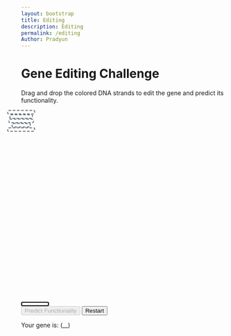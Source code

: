 ```yaml
---
layout: bootstrap
title: Editing
description: Editing
permalink: /editing
Author: Pradyun
---
```


<div class="container mt-5">
  <h1 class="text-center">Gene Editing Challenge</h1>
  <p class="text-center">Drag and drop the colored DNA strands to edit the gene and predict its functionality.</p>
  
  <div class="row justify-content-center">
    <div class="col-md-10">
      <div class="dna-helix position-relative">
        <div class="dna-slot position-absolute" style="top: 12%; left: 50%; transform: translateX(-50%); width: 60px; height: 6px;"></div>
        <div class="dna-slot position-absolute" style="top: 38.5%; left: 49%; transform: translateX(-50%); width: 50px; height: 6px;"></div>
        <div class="dna-slot position-absolute" style="top: 48%; left: 53%; transform: translateX(-50%); width: 55px; height: 6px;"></div>
        <div class="dna-slot position-absolute" style="top: 76.2%; left: 49%; transform: translateX(-50%); width: 40px; height: 6px;"></div>
        <div class="dna-slot position-absolute" style="top: 86%; left: 50%; transform: translateX(-50%); width: 60px; height: 6px;"></div>
      </div>
      <div class="dna-pieces mt-3 d-flex justify-content-center">
        <div class="dna-segment bg-danger draggable" draggable="true" data-color="red"></div>
        <div class="dna-segment bg-success draggable" draggable="true" data-color="green"></div>
        <div class="dna-segment bg-purple draggable" draggable="true" data-color="purple"></div>
        <div class="dna-segment bg-warning draggable" draggable="true" data-color="yellow"></div>
        <div class="dna-segment bg-info draggable" draggable="true" data-color="blue"></div>
        <div class="dna-segment bg-dark draggable" draggable="true" data-color="black"></div>
        <div class="dna-segment bg-secondary draggable" draggable="true" data-color="gray"></div>
        <div class="dna-segment bg-light draggable" draggable="true" data-color="white" style="border: 2px solid black;"></div>
      </div>
    </div>
  </div>

  <div class="row justify-content-center mt-4">
    <div class="col-md-4 text-center">
      <button id="predict-btn" class="btn btn-primary" disabled>Predict Functionality</button>
      <button id="restart-btn" class="btn btn-secondary mt-2">Restart</button>
      <p class="mt-3">Your gene is: <span id="prediction-result">(__)</span></p>
    </div>
  </div>
</div>

<script type="module">
import { pythonURI, fetchOptions } from '{{ site.baseurl }}/assets/js/api/config.js';

const draggables = document.querySelectorAll('.draggable');
const dnaSlots = document.querySelectorAll('.dna-slot');
const predictBtn = document.getElementById('predict-btn');
const restartBtn = document.getElementById('restart-btn');
const predictionResult = document.getElementById('prediction-result');
let sequence = Array(dnaSlots.length).fill(null);
let predictionMade = false; // Add a flag to track if prediction has been made

draggables.forEach(draggable => {
  draggable.addEventListener('dragstart', () => {
    draggable.classList.add('dragging');
  });

  draggable.addEventListener('dragend', () => {
    draggable.classList.remove('dragging');
  });
});

dnaSlots.forEach((slot, index) => {
  slot.addEventListener('dragover', e => {
    e.preventDefault();
    slot.classList.add('drag-over');
  });

  slot.addEventListener('dragleave', () => {
    slot.classList.remove('drag-over');
  });

  slot.addEventListener('drop', e => {
    e.preventDefault();
    slot.classList.remove('drag-over');
    const dragging = document.querySelector('.dragging');
    if (dragging) {
      const color = dragging.dataset.color;
      slot.innerHTML = color === 'gray'
        ? `<div class="dna-segment" style="background-color: #6c757d;"></div>`
        : `<div class="dna-segment bg-${color}"></div>`;
      sequence[index] = color;
      predictBtn.disabled = !sequence.every(color => color !== null);
    }
  });
});

function showPopup(message) {
  const popup = document.createElement("div");
  popup.textContent = message;
  Object.assign(popup.style, {
    position: "fixed", top: "50%", left: "50%", transform: "translate(-50%, -50%)",
    backgroundColor: "rgba(0, 0, 0, 0.8)", color: "white", padding: "20px",
    borderRadius: "8px", zIndex: "1000", textAlign: "center", fontSize: "18px"
  });
  document.body.appendChild(popup);
  setTimeout(() => document.body.removeChild(popup), 3000);
}

async function updatePoints(points) {
  try {
    const response = await fetch(`${pythonURI}/api/points`, {
      ...fetchOptions,
      method: 'POST',
      headers: { 'Content-Type': 'application/json' },
      body: JSON.stringify({ points })
    });
    const data = await response.json();
    if (response.ok) {
      showPopup("You gained 100 points!");
    }
  } catch (error) {
    console.error('Error updating points:', error);
  }
}

predictBtn.addEventListener('click', async () => {
  if (predictionMade) return; // Prevent multiple clicks if prediction is already made

  const colorMap = { red: 1, green: 2, purple: 3, yellow: 4, blue: 5, black: 6, gray: 7, white: 0 };
  const encodedSequence = sequence.map(color => colorMap[color] ?? 0);

  // Check for successive slots with the same color
  for (let i = 0; i < sequence.length - 1; i++) {
    if (sequence[i] !== null && sequence[i] === sequence[i + 1]) {
      predictionResult.textContent = "Not Functional";
      console.log('Displayed result: Not Functional (due to successive same colors)'); // Log the result
      return;
    }
  }

  console.log('Encoded sequence:', encodedSequence); // Log the encoded sequence for debugging

  const inputData = {
    input_data: {
      Days: encodedSequence[0],
      pDNABatch: encodedSequence[1],
      ModelID: encodedSequence[2],
      ExcludeFromCRISPRCombined: encodedSequence[3],
      ScreenType: "2DS",
      DrugTreated: "No"
    }
  };

  try {
    const response = await fetch(`${pythonURI}/api/editing`, {
      ...fetchOptions,
      method: 'POST',
      headers: { 'Content-Type': 'application/json' },
      body: JSON.stringify(inputData)
    });
    const data = await response.json();
    console.log('Full backend response:', data); // Log the full backend response for debugging
    console.log('Prediction value:', data.prediction); // Log the prediction value specifically

    let resultText;
    if (typeof data.prediction === 'boolean') {
      resultText = data.prediction ? "Functional" : "Not Functional";
    } else if (typeof data.prediction === 'string') {
      resultText = data.prediction === "Functional" ? "Functional" : "Not Functional";
    } else {
      resultText = 'Error: Invalid server response';
    }

    predictionResult.textContent = resultText;
    console.log('Displayed result:', resultText); // Log the displayed result for verification

    if (resultText === "Functional") {
      updatePoints(100);
      predictionMade = true; // Set the flag to true after gaining points
    }
  } catch (error) {
    predictionResult.textContent = 'Error predicting functionality';
    console.error('Prediction error:', error);
    console.log('Displayed result: Error predicting functionality'); // Log error case
  }
});

restartBtn.addEventListener('click', () => {
  dnaSlots.forEach(slot => slot.innerHTML = '');
  sequence = Array(dnaSlots.length).fill(null);
  predictBtn.disabled = true;
  predictionResult.textContent = '(__)';
  predictionMade = false; // Reset the flag on restart
});
</script>

<style>
  .dna-helix {
    width: 100%;
    height: 400px;
    background: url('{{site.baseurl}}/images/strand.png') no-repeat center;
    background-size: contain;
    position: relative;
  }
  .dna-slot {
    border: 2px dashed #6c757d;
    border-radius: 3px;
    display: flex;
    justify-content: center;
    align-items: center;
    background-color: #ffffff;
  }
  .dna-segment {
    width: 60px;
    height: 6px;
    border-radius: 3px;
    cursor: grab;
  }
  .drag-over {
    background-color: #d4edda;
  }
</style>